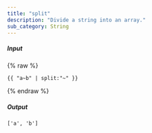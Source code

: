 ```yaml
---
title: "split"
description: "Divide a string into an array."
sub_category: String
---
```

##### Input
{% raw %}
~~~liquid
{{ "a~b" | split:"~" }}
~~~
{% endraw %}

##### Output

~~~html
['a', 'b']
~~~
